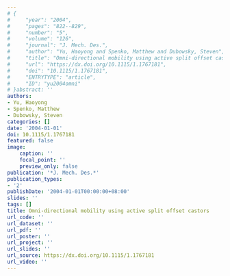 ```yaml
---
# {
#     "year": "2004",
#     "pages": "822--829",
#     "number": "5",
#     "volume": "126",
#     "journal": "J. Mech. Des.",
#     "author": "Yu, Haoyong and Spenko, Matthew and Dubowsky, Steven",
#     "title": "Omni-directional mobility using active split offset castors",
#     "url": "https://dx.doi.org/10.1115/1.1767181",
#     "doi": "10.1115/1.1767181",
#     "ENTRYTYPE": "article",
#     "ID": "yu2004omni"
# }abstract: ''
authors:
- Yu, Haoyong
- Spenko, Matthew
- Dubowsky, Steven
categories: []
date: '2004-01-01'
doi: 10.1115/1.1767181
featured: false
image:
    caption: ''
    focal_point: ''
    preview_only: false
publication: '*J. Mech. Des.*'
publication_types:
- '2'
publishDate: '2004-01-01T00:00:00+08:00'
slides: ''
tags: []
title: Omni-directional mobility using active split offset castors
url_code: ''
url_dataset: ''
url_pdf: ''
url_poster: ''
url_project: ''
url_slides: ''
url_source: https://dx.doi.org/10.1115/1.1767181
url_video: ''
---
```

